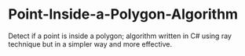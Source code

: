 # Point-Inside-a-Polygon-Algorithm
Detect if a point is inside a polygon; algorithm written in C# using ray technique but in a simpler way and more effective.
